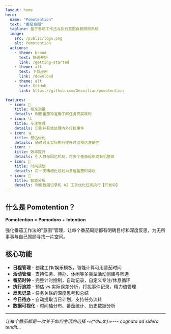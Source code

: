 ```yaml
---
layout: home
hero:
  name: "Pomotention"
  text: "番茄意图"
  tagline: 基于番茄工作法与执行意图自我照顾系统
  image:
    src: /public/logo.png
    alt: Pomotention
  actions:
    - theme: brand
      text: 快速开始
      link: /getting-started
    - theme: alt
      text: 下载应用
      link: /download
    - theme: alt
      text: GitHub
      link: https://github.com/Xeonilian/pomotention

features:
  - icon: 🎯
    title: 精准测量
    details: 利用番茄钟准确了解任务真实耗时
  - icon: 🔍
    title: 专注管理
    details: 识别并有效处理内外打扰事件
  - icon: 📊
    title: 预估优化
    details: 通过对比实际执行提升时间预估准确性
  - icon: ⚡
    title: 效率提升
    details: 引入目标回忆机制，将多个番茄组织成有机整体
  - icon: 📅
    title: 时间规划
    details: 将一天精细化规划为多组番茄时间块
  - icon: 🤖
    title: 智能分析
    details: 利用数据记录和 AI 工具优化任务执行【开发中】
---
```


## 什么是 Pomotention？

**Pomotention** = **Pomodoro** + **Intention**

强化番茄工作法的"意图"管理，让每个番茄周期都有明确目标和深度反思，为无所事事与自己照顾寻找一片空间。

## 核心功能

- **日程管理** - 创建工作/娱乐模板，智能计算可用番茄时间
- **活动管理** - 支持任务、待办、休闲等多类型活动创建与筛选
- **番茄时钟** - 完整计时控制，自动记录，自定义专注/休息循环
- **执行追踪** - 预估 vs 实际误差分析，打扰事件记录，精力值管理
- **反思记录** - 任务关联的深度思考和总结
- **今日待办** - 自动提取当日计划，支持任务流转
- **数据可视化** - 时间轴分布、番茄统计、历史数据分析

---

_让每个番茄都是一次关于如何生活的选择 -ฅ(\*ΦωΦ)ฅ---- cognata ad sidera tendit..._
